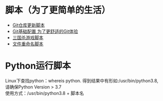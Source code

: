 # 脚本（为了更简单的生活）
- [Git仓库更新脚本](./script/git_update.py)
- [Git基础配置 为了更舒适的Git体验](./script/git_init.py)
- [三国杀游戏脚本](./sanguosha/san_guo_sha.py)
- [文件重命名脚本](./rename/rename.py )
# Python运行脚本
Linux下查找python：whereis python. 得到结果中有形如:/usr/bin/python3.8, 请确保Python Version > 3.7   
使用方式：/usr/bin/python3.8 + 脚本名
